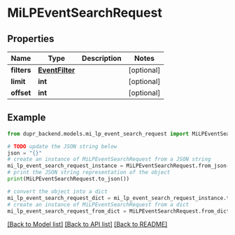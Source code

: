 # MiLPEventSearchRequest


## Properties

Name | Type | Description | Notes
------------ | ------------- | ------------- | -------------
**filters** | [**EventFilter**](EventFilter.md) |  | [optional] 
**limit** | **int** |  | [optional] 
**offset** | **int** |  | [optional] 

## Example

```python
from dupr_backend.models.mi_lp_event_search_request import MiLPEventSearchRequest

# TODO update the JSON string below
json = "{}"
# create an instance of MiLPEventSearchRequest from a JSON string
mi_lp_event_search_request_instance = MiLPEventSearchRequest.from_json(json)
# print the JSON string representation of the object
print(MiLPEventSearchRequest.to_json())

# convert the object into a dict
mi_lp_event_search_request_dict = mi_lp_event_search_request_instance.to_dict()
# create an instance of MiLPEventSearchRequest from a dict
mi_lp_event_search_request_from_dict = MiLPEventSearchRequest.from_dict(mi_lp_event_search_request_dict)
```
[[Back to Model list]](../README.md#documentation-for-models) [[Back to API list]](../README.md#documentation-for-api-endpoints) [[Back to README]](../README.md)


